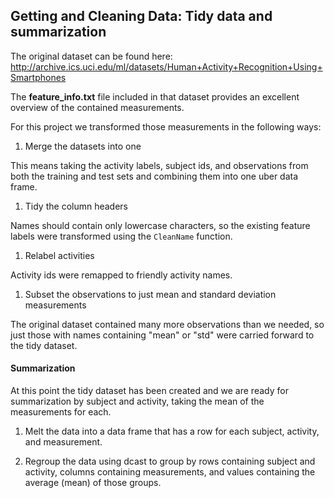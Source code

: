 ## Getting and Cleaning Data: Tidy data and summarization

The original dataset can be found here:
http://archive.ics.uci.edu/ml/datasets/Human+Activity+Recognition+Using+Smartphones

The **feature_info.txt** file included in that dataset provides an excellent
overview of the contained measurements.

For this project we transformed those measurements in the following ways:

1. Merge the datasets into one

  This means taking the activity labels, subject ids, and observations from
  both the training and test sets and combining them into one uber data frame.

1. Tidy the column headers

  Names should contain only lowercase characters, so the existing feature
  labels were transformed using the `CleanName` function.

1. Relabel activities

  Activity ids were remapped to friendly activity names.

1. Subset the observations to just mean and standard deviation measurements

  The original dataset contained many more observations than we needed, so just
  those with names containing "mean" or "std" were carried forward to the tidy
  dataset.

#### Summarization

At this point the tidy dataset has been created and we are ready for
summarization by subject and activity, taking the mean of the measurements for
each.

1. Melt the data into a data frame that has a row for each subject, activity,
and measurement.

1. Regroup the data using dcast to group by rows containing subject and
activity, columns containing measurements, and values containing the average
(mean) of those groups.

